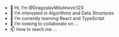 - 👋 Hi, I’m @DragoslavMilutinovic123
- 👀 I’m interested in Algorithms and Data Structures
- 🌱 I’m currently learning React and TypeScript
- 💞️ I’m looking to collaborate on ...
- 📫 How to reach me ...

<!---
DragoslavMilutinovic123/DragoslavMilutinovic123 is a ✨ special ✨ repository because its `README.md` (this file) appears on your GitHub profile.
You can click the Preview link to take a look at your changes.
--->
